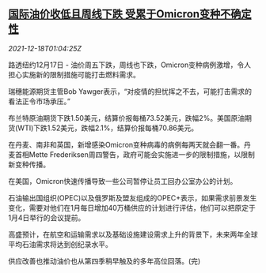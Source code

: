 <!--1639791063000-->
[国际油价收低且周线下跌 受累于Omicron变种不确定性](https://cn.reuters.com/article/global-oil-drv-1218-idCNKBS2IX00P)
------

<div><i>2021-12-18T01:04:25Z</i></div><p>路透纽约12月17日 - 油价周五下跌，周线也下跌，Omicron变种病例激增，令人担心实施新的限制措施可能打击燃料需求。</p><p>瑞穗能源期货主管Bob Yawger表示，“对疫情的担忧挥之不去，可能打击需求的看法正令市场承压。”</p><p>布兰特原油期货下跌1.50美元，结算价报每桶73.52美元，跌幅2%。美国原油期货(WTI)下跌1.52美元，跌幅2.1%，结算价报每桶70.86美元。</p><p>在丹麦、南非和英国，新增感染Omicron变种病毒的病例每两天就会翻一番。丹麦首相Mette Frederiksen周四警告，政府可能会实施进一步的限制措施，以限制新变种传播。</p><p>在美国，Omicron快速传播导致一些公司暂停让员工回办公室办公的计划。</p><p>石油输出国组织(OPEC)以及俄罗斯及盟友组成的OPEC+表示，如果需求前景发生变化，需要对他们在1月每日增加40万桶供应的计划进行评估，他们可以把原定于1月4日举行的会议提前。</p><p>高盛预计，在航空和运输需求以及基础设施建设需求上升的背景下，未来两年全球平均石油需求将达到创纪录水平。</p><p>供应改善也推动油价也从第四季稍早触及的多年高位回落。(完)</p>
